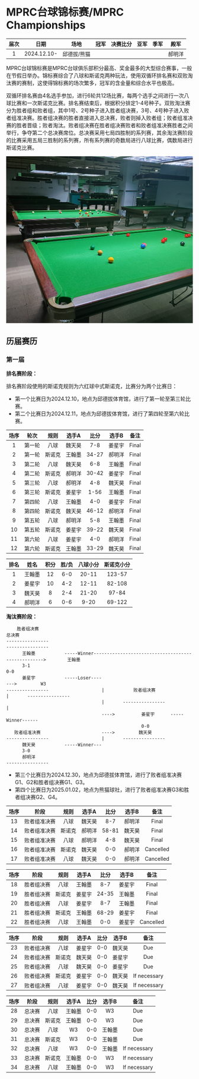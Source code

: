 # MPRC台球锦标赛/MPRC Championships

| 届次 | 日期                   | 场地        | 冠军   | 决赛比分 | 亚军   | 季军    | 殿军   |
| :--: | :-------------------: | :---------: | :----: | :----:  | :----: | :----: | :----: |
| 1    | 2024.12.10-           | 邱德拔/熊猫  |        |         |        |        | 郝明洋 |

MPRC台球锦标赛是MPRC台球俱乐部积分最高、奖金最多的大型综合赛事，一般在节假日举办。锦标赛综合了八球和斯诺克两种玩法，使用双循环排名赛和双败淘汰赛的赛制，这使得锦标赛的场次繁多，冠军的含金量和综合水平也极高。

双循环排名赛由4名选手参加，进行6轮共12场比赛，每两个选手之间进行一次八球比赛和一次斯诺克比赛。排名赛结束后，根据积分排定1-4号种子。双败淘汰赛分为胜者组和败者组，其中1号、2号种子进入胜者组决赛，3号、4号种子进入败者组准决赛。胜者组决赛的胜者直接进入总决赛，败者则掉入败者组；败者组准决赛的胜者晋级；败者淘汰。败者组决赛在胜者组决赛败者和败者组准决赛胜者之间举行，争夺第二个总决赛席位。总决赛采用七局四胜制的系列赛，其余淘汰赛阶段的比赛采用五局三胜制的系列赛，所有系列赛的奇数局进行八球比赛，偶数局进行斯诺克比赛。

![](./img/mprc_championships.jpg)

## 历届赛历

### 第一届

**排名赛阶段：**

排名赛阶段使用的斯诺克规则为六红球中式斯诺克，比赛分为两个比赛日：

- 第一个比赛日为2024.12.10，地点为邱德拔体育馆，进行了第一轮至第三轮比赛。
- 第二个比赛日为2024.12.11，地点为邱德拔体育馆，进行了第四轮至第六轮比赛。

| 场序 | 轮次   | 规则   | 选手A  | 比分   | 选手B  | 备注  |
| :--: | :---: | :----: | :----: | :---: | :---: | :---: |
| 1    | 第一轮 | 八球   | 魏天昊 | 7-8    | 姜星宇 | Final |
| 2    | 第一轮 | 斯诺克 | 王翰墨 | 34-27  | 郝明洋 | Final |
| 3    | 第二轮 | 八球   | 魏天昊 | 6-8    | 王翰墨 | Final |
| 4    | 第二轮 | 斯诺克 | 郝明洋 | 30-42  | 姜星宇 | Final |
| 5    | 第三轮 | 八球   | 郝明洋 | 4-8    | 魏天昊 | Final |
| 6    | 第三轮 | 斯诺克 | 姜星宇 | 1-56   | 王翰墨 | Final |
| 7    | 第四轮 | 八球   | 王翰墨 | 4-0    | 姜星宇 | Final |
| 8    | 第四轮 | 斯诺克 | 魏天昊 | 46-12  | 郝明洋 | Final |
| 9    | 第五轮 | 八球   | 郝明洋 | 5-8    | 王翰墨 | Final |
| 10   | 第五轮 | 斯诺克 | 姜星宇 | 39-22  | 魏天昊 | Final |
| 11   | 第六轮 | 八球   | 姜星宇 | 4-0    | 郝明洋 | Final |
| 12   | 第六轮 | 斯诺克 | 王翰墨 | 33-29  | 魏天昊 | Final |

| 排名 | 姓名   | 积分 | 胜/负  | 八球小分 | 斯诺克小分 |
| :--: | :---: | :--: | :---: | :------: | :-------: |
| 1    | 王翰墨 | 12   | 6-0   | 20-11   | 123-57    |
| 2    | 姜星宇 | 10   | 4-2   | 12-11   | 82-108    |
| 3    | 魏天昊 | 8    | 2-4   | 21-20   | 97-84     |
| 4    | 郝明洋 | 6    | 0-6   | 9-20    | 69-122    |

**淘汰赛阶段：**

```
	胜者组决赛																			  	  总决赛
----------------																		----------------
	  王翰墨			-----Winner---------------------------------------------------> 	   王翰墨
	  3-1																				  	  0-0
	  姜星宇			-----Loser----											   --->		  	W3
----------------				 	|			败者组决赛						|		----------------
								 	|		----------------					|
								  	---->	  	   姜星宇		-----Winner------
												   0-0
   败者组准决赛					  	---->		  魏天昊
----------------				 	|		----------------
	  魏天昊			-----Winner---
	  3-0
	  郝明洋
----------------
```

- 第三个比赛日为2024.12.30，地点为邱德拔体育馆，进行了败者组准决赛G1、G2和胜者组决赛G1、G3。
- 第四个比赛日为2025.01.02，地点为熊猫球社，进行了败者组准决赛G3和胜者组决赛G2、G4。

| 场序 | 阶段         | 规则   | 选手A  | 比分   | 选手B   | 备注           |
| :--: | :---------: | :----: | :----: | :---: | :-----: | :------------: |
| 13   | 败者组准决赛 | 八球   | 魏天昊  | 8-7   | 郝明洋  | Final          |
| 14   | 败者组准决赛 | 斯诺克 | 郝明洋  | 58-81 | 魏天昊  | Final          |
| 15   | 败者组准决赛 | 八球   | 郝明洋  | 4-8   | 魏天昊  | Final          |
| 16   | 败者组准决赛 | 斯诺克 | 魏天昊  | 0-0   | 郝明洋  | Cancelled      |
| 17   | 败者组准决赛 | 八球   | 魏天昊  | 0-0   | 郝明洋  | Cancelled      |

| 场序 | 阶段         | 规则   | 选手A  | 比分   | 选手B   | 备注           |
| :--: | :---------: | :----: | :----: | :--:  | :----: | :------------: |
| 18   | 胜者组决赛   | 八球   | 王翰墨  | 8-7   | 姜星宇  | Final          |
| 19   | 胜者组决赛   | 斯诺克 | 姜星宇  | 24-35 | 王翰墨  | Final          |
| 20   | 胜者组决赛   | 八球   | 姜星宇  | 8-7   | 王翰墨  | Final          |
| 21   | 胜者组决赛   | 斯诺克 | 王翰墨  | 68-29 | 姜星宇  | Final          |
| 22   | 胜者组决赛   | 八球   | 王翰墨  | 0-0   | 姜星宇  | Cancelled      |

| 场序 | 阶段         | 规则   | 选手A  | 比分  | 选手B   | 备注           |
| :--: | :---------: | :----: | :----: | :--: | :----: | :------------: |
| 23   | 败者组决赛   | 八球   | 姜星宇 | 0-0   | 魏天昊 | Due            |
| 24   | 败者组决赛   | 斯诺克 | 魏天昊 | 0-0   | 姜星宇 | Due            |
| 25   | 败者组决赛   | 八球   | 魏天昊 | 0-0   | 姜星宇 | Due            |
| 26   | 败者组决赛   | 斯诺克 | 姜星宇 | 0-0   | 魏天昊 | If necessary   |
| 27   | 败者组决赛   | 八球   | 姜星宇 | 0-0   | 魏天昊 | If necessary   |

| 场序 | 阶段         | 规则   | 选手A  | 比分  | 选手B   | 备注           |
| :--: | :---------: | :----: | :----: | :--: | :----: | :------------: |
| 28   | 总决赛       | 八球   | 王翰墨 | 0-0   | W3     | Due            |
| 29   | 总决赛       | 斯诺克 | 王翰墨 | 0-0   | W3     | Due            |
| 30   | 总决赛       | 八球   | W3     | 0-0   | 王翰墨 | Due            |
| 31   | 总决赛       | 斯诺克 | W3     | 0-0   | 王翰墨 | Due            |
| 32   | 总决赛       | 八球   | W3     | 0-0   | 王翰墨 | If necessary   |
| 33   | 总决赛       | 斯诺克 | 王翰墨 | 0-0   | W3     | If necessary   |
| 34   | 总决赛       | 八球   | 王翰墨 | 0-0   | W3     | If necessary   |